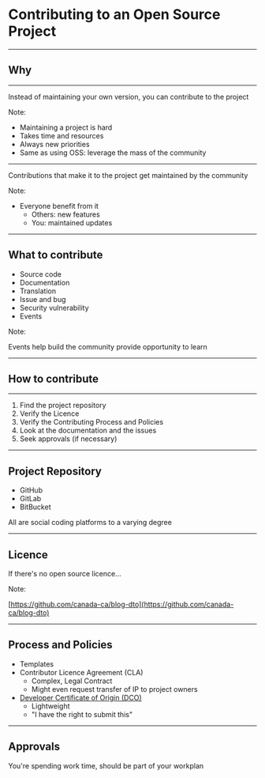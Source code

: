# Contributing to an Open Source Project

<!--markdownlint-disable MD035-->

---

## Why

------

Instead of maintaining your own version, you can contribute to the project

Note:

* Maintaining a project is hard
* Takes time and resources
* Always new priorities
* Same as using OSS: leverage the mass of the community

------

Contributions that make it to the project get maintained by the community

Note:

* Everyone benefit from it
  * Others: new features
  * You: maintained updates

---

## What to contribute

* Source code
* Documentation
* Translation
* Issue and bug
* Security vulnerability
* Events

Note:

Events help build the community provide opportunity to learn

---

## How to contribute

---

1. Find the project repository
1. Verify the Licence
1. Verify the Contributing Process and Policies
1. Look at the documentation and the issues
1. Seek approvals (if necessary)

------

## Project Repository

* GitHub
* GitLab
* BitBucket

All are social coding platforms to a varying degree

------

## Licence

If there's no open source licence...

Note:

[https://github.com/canada-ca/blog-dto](https://github.com/canada-ca/blog-dto)

------

## Process and Policies

* Templates
* Contributor Licence Agreement (CLA)
  * Complex, Legal Contract
  * Might even request transfer of IP to project owners
* [Developer Certificate of Origin (DCO)](https://developercertificate.org/)
  * Lightweight
  * "I have the right to submit this"

------

## Approvals

You're spending work time, should be part of your workplan

<!--markdownlint-enable MD035-->
